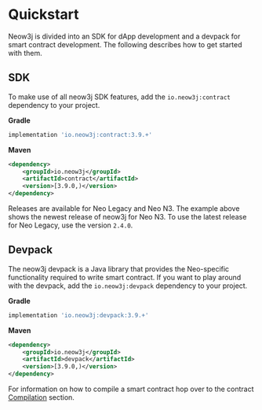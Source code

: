 # Quickstart 


Neow3j is divided into an SDK for dApp development and a devpack for smart contract development. The following describes
how to get started with them.

## SDK

To make use of all neow3j SDK features, add the `io.neow3j:contract` dependency to your project.

__Gradle__

```groovy
implementation 'io.neow3j:contract:3.9.+'
```

__Maven__

```xml
<dependency>
    <groupId>io.neow3j</groupId>
    <artifactId>contract</artifactId>
    <version>[3.9.0,)</version>
</dependency>
```

Releases are available for Neo Legacy and Neo N3. The example above shows the newest release of neow3j for
Neo N3. To use the latest release for Neo Legacy, use the version `2.4.0`.

## Devpack

The neow3j devpack is a Java library that provides the Neo-specific functionality required to write smart contract. If
you want to play around with the devpack, add the `io.neow3j:devpack` dependency to your project.

__Gradle__

```groovy
implementation 'io.neow3j:devpack:3.9.+'
```

__Maven__

```xml
<dependency>
    <groupId>io.neow3j</groupId>
    <artifactId>devpack</artifactId>
    <version>[3.9.0,)</version>
</dependency>
```

For information on how to compile a smart contract hop over to the contract
[Compilation](neo-n3/smart_contract_development/compilation.md#compilation) section.